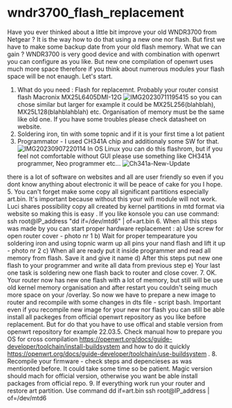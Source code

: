 # wndr3700_flash_replacement
Have you ever thinked about a little bit improve your old WNDR3700 from Netgear ? 
It is the way how to do that using a new one nor flash. But first we have to make some backup date from your old flash memory. What we can gain ? WNDR3700 is very good device and with combination with openwrt you can configure as you like. But new one compilation of openwrt uses much more space therefore if you think about numerous modules your flash space will be not enaugh. Let's start.
1. What do you need :
Flash for replacemnt. Probably your router consist flash Macronix MX25L6405DMI-12G
![IMG20230711195415](https://github.com/jagmic/wndr3700_flash_replacement/assets/127594403/23188cb8-88ac-42ad-aefa-a22cfdd16cc8)
so you can chose similar but larger for example it could be MX25L256(blahblah), MX25L128(blahblahblah) etc. Organisation of memory must be the same like old one. If you have some troubles please check datasheet on website.
3.  Soldering iron, tin with some topnic and if it is your first time a lot patient
4. Programmator - I used CH341A chip and additionaly some SW for that. 
![IMG20230907220114](https://github.com/jagmic/wndr3700_flash_replacement/assets/127594403/96a3cb31-d826-4c90-8e78-ab40c1d3f152)
In OS Linux you can do this flashrom, but if you feel not comfortable without GUI please use something like CH341A programmer, Neo programmer etc... 
![Ch341a-New-Update](https://github.com/jagmic/wndr3700_flash_replacement/assets/127594403/917b75cc-2b0b-46f2-9fc0-847a103fa943)

there is a lot of software on websites and all are user friendly so even if you dont know anything about electronic it will be peace of cake for you I hope.
5. You can't forget make some copy all significant partitions especially art.bin. It's important because without this your wifi module will not work. Luci shares possibility copy all created by kernel partitions in mtd format via website so making this is easy . If you like konsole you can use command:
ssh root@IP_address "dd if=/dev/mtd6" | of=art.bin
6. When all this steps was made by you can start proper hardware replacement : 
a) Use screw for open router cover - photo nr 1
b) Wait for proper tempearature you soldering iron and using topnic warm up all pins your nand flash and lift it up - photo nr 2
c) When all are ready put it inside programmer and read all memory from flash. Save it and give it name
d) After this steps put new one flash to your programmer and write all data from previous step
e) Your last one task is soldering new one flash back to router and close cover.
7. OK. Your router now has new one flash with a lot of memory, but still will be use old kernel memory organisation and after restart you couldn't seing much more space on your /overlay. So now we have to prepare a new image to router and recompile with some changes in dts file - script bash. 
Important even if you recompile new image for your new nor flash you can still be able install all packeges from official openwrt repository as you like before replacement. But for do that you have to use offical and stable version from openwrt repository for example 22.03.5. Check manual how to prepare you OS for cross compilation https://openwrt.org/docs/guide-developer/toolchain/install-buildsystem and how to do it quickly https://openwrt.org/docs/guide-developer/toolchain/use-buildsystem .
8. Recompile your firmware - check steps and depencieses as was mentionted before. It could take some time so be patient. Magic version should mach for official version, otherwise you want be able install packages from official repo.
9. If everything work run your router and restore art partition. Use command dd if=art.bin ssh root@IP_address | of=/dev/mtd6
